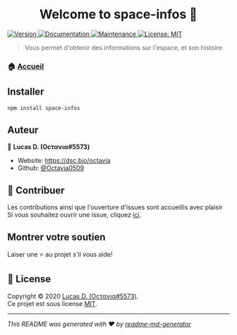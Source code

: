 <h1 align="center">Welcome to space-infos 👋</h1>
<p>
  <a href="https://www.npmjs.com/package/space-infos" target="_blank">
    <img alt="Version" src="https://img.shields.io/npm/v/space-infos.svg">
  </a>
  <a href="https://github.com/Octavia0509/space-infos#readme" target="_blank">
    <img alt="Documentation" src="https://img.shields.io/badge/documentation-yes-brightgreen.svg" />
  </a>
  <a href="https://github.com/Octavia0509/space-infos/graphs/commit-activity" target="_blank">
    <img alt="Maintenance" src="https://img.shields.io/badge/Maintained%3F-yes-green.svg" />
  </a>
  <a href="https://github.com/Octavia0509/space-infos/blob/master/LICENSE" target="_blank">
    <img alt="License: MIT" src="https://img.shields.io/github/license/Octavia0509/space-infos" />
  </a>
</p>

> Vous permet d'obtenir des informations sur l'espace, et son histoire

### 🏠 [Accueil](https://github.com/Octavia0509/space-infos#readme)

## Installer

```sh
npm install space-infos
```

## Auteur

👤 **Lucas D. (Oϲτανια#5573)**

* Website: https://dsc.bio/octavia
* Github: [@Octavia0509](https://github.com/Octavia0509)

## 🤝 Contribuer

Les contributions ainsi que l'ouverture d'issues sont accueillis avec plaisir<br />Si vous souhaitez ouvrir une issue, cliquez [ici](https://github.com/Octavia0509/space-infos/issues).

## Montrer votre soutien

Laiser une ⭐️ au projet s'il vous aide!

## 📝 License

Copyright © 2020 [Lucas D. (Oϲτανια#5573)](https://github.com/Octavia0509).<br />
Ce projet est sous license [MIT](https://github.com/Octavia0509/space-infos/blob/master/LICENSE).

***
_This README was generated with ❤️ by [readme-md-generator](https://github.com/kefranabg/readme-md-generator)_
